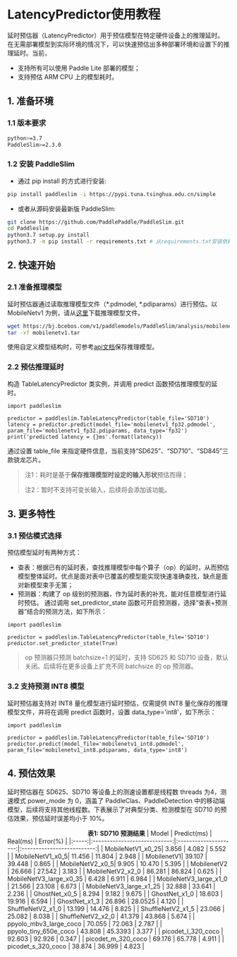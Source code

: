 # LatencyPredictor使用教程

延时预估器（LatencyPredictor）用于预估模型在特定硬件设备上的推理延时。在无需部署模型到实际环境的情况下，可以快速预估出多种部署环境和设置下的推理延时。当前，
* 支持所有可以使用 Paddle Lite 部署的模型；
* 支持预估 ARM CPU 上的模型耗时。

## 1. 准备环境
### 1.1 版本要求
```bash
python>=3.7
PaddleSlim>=2.3.0
```
### 1.2 安装 PaddleSlim
* 通过 pip install 的方式进行安装:
```bash
pip install paddleslim -i https://pypi.tuna.tsinghua.edu.cn/simple
```

* 或者从源码安装最新版 PaddleSlim:

```bash
git clone https://github.com/PaddlePaddle/PaddleSlim.git
cd Paddleslim
python3.7 setup.py install
python3.7 -m pip install -r requirements.txt # 从requirements.txt安装依赖库
```

## 2. 快速开始
### 2.1 准备推理模型
延时预估器通过读取推理模型文件（\*.pdmodel, \*.pdiparams）进行预估。以 MobileNetv1 为例，请从[这里](https://bj.bcebos.com/v1/paddlemodels/PaddleSlim/analysis/mobilenetv1.tar)下载推理模型文件。
```bash
wget https://bj.bcebos.com/v1/paddlemodels/PaddleSlim/analysis/mobilenetv1.tar
tar -xf mobilenetv1.tar
```
使用自定义模型结构时，可参考[api文档](https://www.paddlepaddle.org.cn/documentation/docs/zh/api/paddle/jit/save_cn.html#save)保存推理模型。

### 2.2 预估推理延时
构造 TableLatencyPredictor 类实例，并调用 predict 函数预估推理模型的延时。
```
import paddleslim

predictor = paddleslim.TableLatencyPredictor(table_file='SD710')
latency = predictor.predict(model_file='mobilenetv1_fp32.pdmodel', param_file='mobilenetv1_fp32.pdiparams, data_type='fp32')
print('predicted latency = {}ms'.format(latency))
```
通过设置 table_file 来指定硬件信息，当前支持“SD625”、“SD710”、“SD845”三款骁龙芯片。
> 注1：耗时是基于**保存推理模型时设定的输入形状**预估而得；
>
> 注2：暂时不支持可变长输入，后续将会添加该功能。
## 3. 更多特性
### 3.1 预估模式选择

预估模型延时有两种方式：
* 查表：根据已有的延时表，查找推理模型中每个算子（op）的延时，从而预估模型整体延时。优点是面对表中已覆盖的模型能实现快速准确查找，缺点是面对新模型束手无策；
* 预测器：构建了 op 级别的预测器，作为延时表的补充，能对任意模型进行延时预估。
通过调用 set_predictor_state 函数可开启预测器，选择“查表+预测器”结合的预测方法，如下所示：
```
import paddleslim

predictor = paddleslim.TableLatencyPredictor(table_file='SD710')
predictor.set_predictor_state(True)
```
> op 预测器只预测 batchsize=1 的延时，支持 SD625 和 SD710 设备，默认关闭。后续将在更多设备上扩充不同 batchsize 的 op 预测器。

### 3.2 支持预测 INT8 模型
延时预估器支持对 INT8 量化模型进行延时预估，仅需提供 INT8 量化保存的推理模型文件，并将在调用 predict 函数时，设置 data_type='int8'，如下所示：
```
import paddleslim

predictor = paddleslim.TableLatencyPredictor(table_file='SD710')
predictor.predict(model_file='mobilenetv1_int8.pdmodel', param_file='mobilenetv1_int8.pdiparams, data_type='int8')
```

## 4. 预估效果
延时预估器在 SD625、SD710 等设备上的测速设置都是线程数 threads 为4，测速模式 power_mode 为 0，涵盖了 PaddleClas、PaddleDetection 中的移动端模型，后续将支持其他线程数。下表展示了对典型分类、检测模型在 SD710 的预估效果，预估延时误差均小于 10%。

&emsp;&emsp;&emsp;&emsp;&emsp;&emsp;&emsp;&emsp;&emsp;&emsp;&emsp;&emsp;&emsp;<strong>表1: SD710 预测结果</strong>
| Model  | Predict(ms)                       | Real(ms)        | Error(%) |
|:-----:|:----------------------------:|:---------------------:|:--------------------------:|
| MobileNetV1_x0_25|  3.856 | 4.082  |  5.552  |
| MobileNetV1_x0_5|  11.456 | 11.804 |  2.948  |
| MobilenetV1|  39.107 | 39.448  |  0.865   |
| MobileNetV2_x0_5|  9.905 | 10.470  |  5.395   |
| MobilenetV2  | 26.666 | 27.542 | 3.183  |
| MobileNetV2_x2_0  | 86.281 | 86.824 | 0.625  |
| MobileNetV3_large_x0_35 | 6.428 | 6.911 | 6.984    |
| MobileNetV3_large_x1_0 | 21.566 | 23.108 | 6.673    |
| MobileNetV3_large_x1_25 | 32.888 | 33.641 | 2.236    |
| GhostNet_x0_5  | 8.294 | 9.182  |  9.675   |
| GhostNet_x1_0  | 18.603 | 19.916 |  6.594   |
| GhostNet_x1_3   | 26.896 | 28.0525  |  4.120  |
| ShuffleNetV2_x1_0  | 13.199   |  14.476  |  8.825   |
| ShuffleNetV2_x1_5  | 23.066   |  25.082  |  8.038   |
| ShuffleNetV2_x2_0  | 41.379   |  43.868  |  5.674   |
| ppyolo_mbv3_large_coco  | 70.055  |  72.063  |  2.787   |
| ppyolo_tiny_650e_coco  | 43.808   |  45.3393  |  3.377   |
| picodet_l_320_coco  | 92.603   |  92.926  |  0.347   |
| picodet_m_320_coco  | 69.176   |  65.778  |  4.911   |
| picodet_s_320_coco  | 38.874   |  36.999  |  4.823   |
